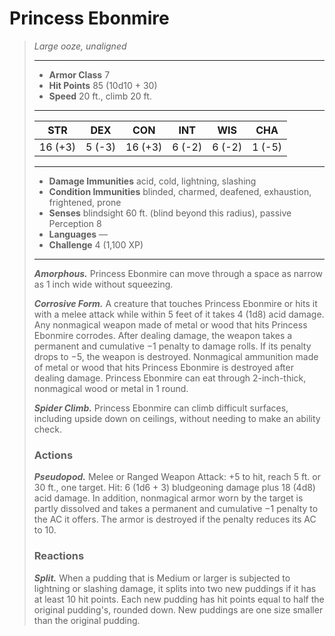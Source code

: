 # Princess Ebonmire
>*Large ooze, unaligned*
>___
>- **Armor Class** 7
>- **Hit Points** 85 (10d10 + 30)
>- **Speed** 20 ft., climb 20 ft.
>___
>|STR|DEX|CON|INT|WIS|CHA|
>|:---:|:---:|:---:|:---:|:---:|:---:|
>|16 (+3)|5 (-3)|16 (+3)|6 (-2)|6 (-2)|1 (-5)|
>___
>- **Damage Immunities** acid, cold, lightning, slashing
>- **Condition Immunities** blinded, charmed, deafened, exhaustion, frightened, prone
>- **Senses** blindsight 60 ft. (blind beyond this radius), passive Perception 8
>- **Languages** —
>- **Challenge** 4 (1,100 XP)
>___
>***Amorphous.*** Princess Ebonmire can move through a space as narrow as 1 inch wide without squeezing.  
>
>***Corrosive Form.*** A creature that touches Princess Ebonmire or hits it with a melee attack while within 5 feet of it takes 4 (1d8) acid damage. Any nonmagical weapon made of metal or wood that hits Princess Ebonmire corrodes. After dealing damage, the weapon takes a permanent and cumulative −1 penalty to damage rolls. If its penalty drops to −5, the weapon is destroyed. Nonmagical ammunition made of metal or wood that hits Princess Ebonmire is destroyed after dealing damage. Princess Ebonmire can eat through 2-inch-thick, nonmagical wood or metal in 1 round.  
>
>***Spider Climb.*** Princess Ebonmire can climb difficult surfaces, including upside down on ceilings, without needing to make an ability check.  
>
>### Actions
>***Pseudopod.*** Melee  or Ranged Weapon Attack: +5 to hit, reach 5 ft. or 30 ft., one target. Hit: 6 (1d6 + 3) bludgeoning damage plus 18 (4d8) acid damage. In addition, nonmagical armor worn by the target is partly dissolved and takes a permanent and cumulative −1 penalty to the AC it offers. The armor is destroyed if the penalty reduces its AC to 10.  
>
>### Reactions
>***Split.*** When a pudding that is Medium or larger is subjected to lightning or slashing damage, it splits into two new puddings if it has at least 10 hit points. Each new pudding has hit points equal to half the original pudding's, rounded down. New puddings are one size smaller than the original pudding.